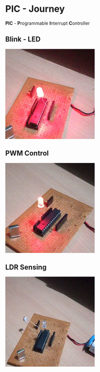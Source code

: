 # PIC - Journey

**PIC** - **P**rogrammable **I**nterrupt **C**ontroller

## Blink - LED
![Blink](doc-data/3.gif)
## PWM Control
![pwm](doc-data/1.gif)
## LDR Sensing
![ldr interfacing](doc-data/2.gif)